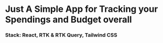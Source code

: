 <h1>Just A Simple App for Tracking your Spendings and Budget overall</h1>
<h3>Stack: React, RTK & RTK Query, Tailwind CSS</h3>
